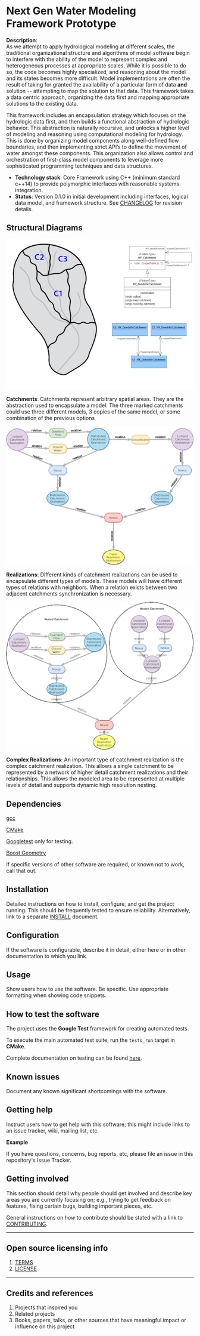 # Next Gen Water Modeling Framework Prototype

**Description**:  
As we attempt to apply hydrological modeling at different scales, the traditional organizational structure and algorithms of model software begin to interfere with the ability of the model to represent complex and heterogeneous processes at appropriate scales.  While it is possible to do so, the code becomes highly specialized, and reasoning about the model and its states becomes more difficult.  Model implementations are often the result of taking for granted the availability of a particular form of data **and** solution -- attempting to map the solution to that data. This framework takes a data centric approach, organizing the data first and mapping appropriate solutions to the existing data.

This framework includes an encapsulation strategy which focuses on the hydrologic data first, and then builds a functional abstraction of hydrologic behavior.  This abstraction is naturally recursive, and unlocks a higher level of modeling and reasoning using computational modeling for hydrology.  This is done by organizing model components along well-defined flow boundaries, and then implementing strict API’s to define the movement of water amongst these components.  This organization also allows control and orchestration of first-class model components to leverage more sophisticated programming techniques and data structures.


  - **Technology stack**: Core Framework using C++ (minimum standard c++14) to provide polymorphic interfaces with reasonable systems integration.
  - **Status**:  Version 0.1.0 in initial development including interfaces, logical data model, and framework structure.  See  [CHANGELOG](CHANGELOG.md) for revision details.

## Structural Diagrams

![Catchments](https://raw.githubusercontent.com/NOAA-OWP/ngen/master/doc/images/hy_features_catchment_diagram.png)

**Catchments**: Catchments represent arbitrary spatial areas. They are the abstraction used to encapsulate a model. The three marked catchments could use three different models, 3 copies of the same model, or some combination of the previous options 

![Realizations](https://raw.githubusercontent.com/NOAA-OWP/ngen/master/doc/images/realization_relations.png)

**Realizations**: Different kinds of catchment realizations can be used to encapsulate different types of models. These models will have different types of relations with neighbors. When a relation exists between two adjacent catchments synchronization is necessary.

![Complex Realizations](https://raw.githubusercontent.com/NOAA-OWP/ngen/master/doc/images/complex_realizations.png)

**Complex Realizations**: An important type of catchment realization is the complex catchment realization. This allows a single catchment to be represented by a network of higher detail catchment realizations and their relationships. This allows the modeled area to be represented at multiple levels of detail and supports dynamic high resolution nesting.

## Dependencies
[gcc](https://gcc.gnu.org/)

[CMake](https://gitlab.kitware.com/cmake/cmake)

[Googletest](https://github.com/google/googletest) only for testing.

[Boost.Geometry](https://www.boost.org/doc/libs/1_72_0/libs/geometry/doc/html/geometry/compilation.html)

If specific versions of other software are required, or known not to work, call that out.

## Installation

Detailed instructions on how to install, configure, and get the project running.
This should be frequently tested to ensure reliability. Alternatively, link to
a separate [INSTALL](INSTALL.md) document.

## Configuration

If the software is configurable, describe it in detail, either here or in other documentation to which you link.

## Usage

Show users how to use the software.
Be specific.
Use appropriate formatting when showing code snippets.

## How to test the software

The project uses the **Google Test** framework for creating automated tests.

To execute the main automated test suite, run the `tests_run` target in **CMake**.

Complete documentation on testing can be found [here](test/README.md).

## Known issues

Document any known significant shortcomings with the software.

## Getting help

Instruct users how to get help with this software; this might include links to an issue tracker, wiki, mailing list, etc.

**Example**

If you have questions, concerns, bug reports, etc, please file an issue in this repository's Issue Tracker.

## Getting involved

This section should detail why people should get involved and describe key areas you are
currently focusing on; e.g., trying to get feedback on features, fixing certain bugs, building
important pieces, etc.

General instructions on _how_ to contribute should be stated with a link to [CONTRIBUTING](CONTRIBUTING.md).


----

## Open source licensing info
1. [TERMS](TERMS.md)
2. [LICENSE](LICENSE)


----

## Credits and references

1. Projects that inspired you
2. Related projects
3. Books, papers, talks, or other sources that have meaningful impact or influence on this project
